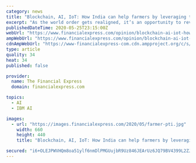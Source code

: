 ```yaml
---
category: news
title: "Blockchain, AI, IoT: How India can help farmers by leveraging these technologies"
excerpt: "As the world order gets realigned, it’s an opportunity to revive different sectors using emerging technologies (ET), including artificial intelligence (AI), blockchain and the Internet of Things (IoT)."
publishedDateTime: 2020-05-25T23:15:00Z
webUrl: "https://www.financialexpress.com/opinion/blockchain-ai-iot-how-india-can-help-farmers-by-leveraging-these-technologies/1970409/"
ampWebUrl: "https://www.financialexpress.com/opinion/blockchain-ai-iot-how-india-can-help-farmers-by-leveraging-these-technologies/1970409/lite/"
cdnAmpWebUrl: "https://www-financialexpress-com.cdn.ampproject.org/c/s/www.financialexpress.com/opinion/blockchain-ai-iot-how-india-can-help-farmers-by-leveraging-these-technologies/1970409/lite/"
type: article
quality: 34
heat: 34
published: false

provider:
  name: The Financial Express
  domain: financialexpress.com

topics:
  - AI
  - IBM AI

images:
  - url: "https://images.financialexpress.com/2020/05/farmer-pti.jpg"
    width: 660
    height: 440
    title: "Blockchain, AI, IoT: How India can help farmers by leveraging these technologies"

secured: "i6+OLEJPWVHQm8oa51ylf6nmDlPMGUujbR9Uz846JEArUz6JQ79BV4399L2ZJsDHc/nMBcZiOy/2R4IP6e02f5YQ9QAAeAxwpgNNZ7KQ/IxN7bfTKYBZbY0XlUj/oZhwpQGMyAXQWDam42vEWH3dWcUm0s5kQ0uUiuiwr9TbBNlTHRlZCmI3QMzCgG0qhkso/IqqYWZ8MaLoqZZpuBsvZ9JBLBwQiAs6jr2e9CpQs9L98FMnhoThPbexwIFSa58bwrKank5CcdWtlxyGW2Capw2vK0wLbhTfG7QdOpCwME1c8RE2Ig6eLqqMbKCHDojP;yMt4vmhfJtX5Rm/P9Ssndg=="
---
```


